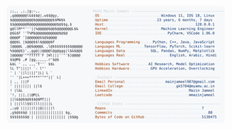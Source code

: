 <picture>
  <source srcset="https://raw.githubusercontent.com/mmazinjameel/mmazinjameel/main/dark_mode.svg?v=1747023309" media="(prefers-color-scheme: dark)">
  <img src="https://raw.githubusercontent.com/mmazinjameel/mmazinjameel/main/light_mode.svg?v=1747023309">
</picture>
